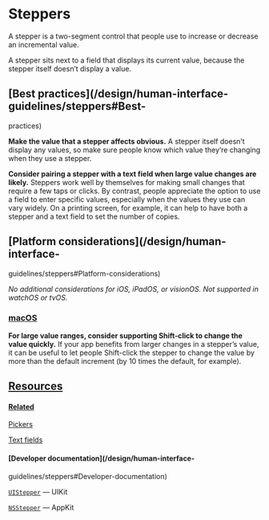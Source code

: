 # Steppers

A stepper is a two-segment control that people use to increase or decrease an
incremental value.

A stepper sits next to a field that displays its current value, because the
stepper itself doesn’t display a value.

## [Best practices](/design/human-interface-guidelines/steppers#Best-
practices)

**Make the value that a stepper affects obvious.** A stepper itself doesn’t
display any values, so make sure people know which value they’re changing when
they use a stepper.

**Consider pairing a stepper with a text field when large value changes are
likely.** Steppers work well by themselves for making small changes that
require a few taps or clicks. By contrast, people appreciate the option to use
a field to enter specific values, especially when the values they use can vary
widely. On a printing screen, for example, it can help to have both a stepper
and a text field to set the number of copies.

## [Platform considerations](/design/human-interface-
guidelines/steppers#Platform-considerations)

 _No additional considerations for iOS, iPadOS, or visionOS. Not supported in
watchOS or tvOS._

### [macOS](/design/human-interface-guidelines/steppers#macOS)

**For large value ranges, consider supporting Shift-click to change the value
quickly.** If your app benefits from larger changes in a stepper’s value, it
can be useful to let people Shift-click the stepper to change the value by
more than the default increment (by 10 times the default, for example).

## [Resources](/design/human-interface-guidelines/steppers#Resources)

#### [Related](/design/human-interface-guidelines/steppers#Related)

[Pickers](/design/human-interface-guidelines/pickers)

[Text fields](/design/human-interface-guidelines/text-fields)

#### [Developer documentation](/design/human-interface-
guidelines/steppers#Developer-documentation)

[`UIStepper`](/documentation/UIKit/UIStepper) — UIKit

[`NSStepper`](/documentation/AppKit/NSStepper) — AppKit

